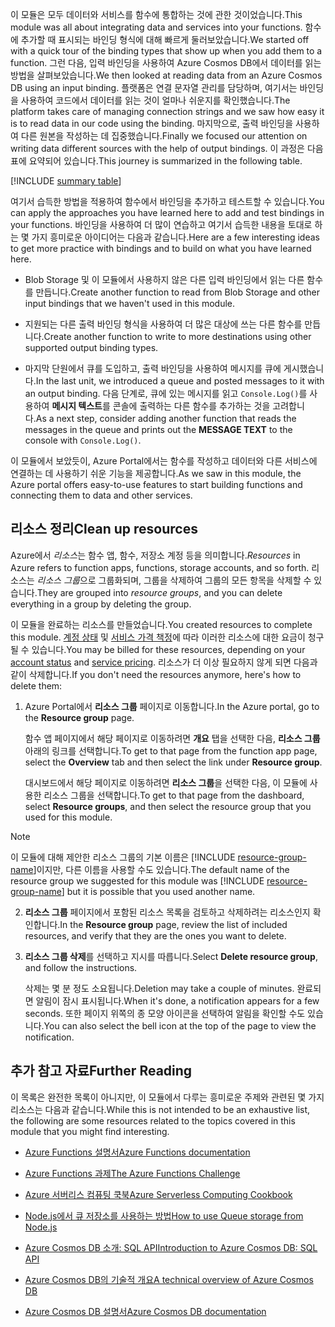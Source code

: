 <span data-ttu-id="4a04f-101">이 모듈은 모두 데이터와 서비스를 함수에 통합하는 것에 관한 것이었습니다.</span><span class="sxs-lookup"><span data-stu-id="4a04f-101">This module was all about integrating data and services into your functions.</span></span> <span data-ttu-id="4a04f-102">함수에 추가할 때 표시되는 바인딩 형식에 대해 빠르게 둘러보았습니다.</span><span class="sxs-lookup"><span data-stu-id="4a04f-102">We started off with a quick tour of the binding types that show up when you add them to a function.</span></span> <span data-ttu-id="4a04f-103">그런 다음, 입력 바인딩을 사용하여 Azure Cosmos DB에서 데이터를 읽는 방법을 살펴보았습니다.</span><span class="sxs-lookup"><span data-stu-id="4a04f-103">We then looked at reading data from an Azure Cosmos DB using an input binding.</span></span> <span data-ttu-id="4a04f-104">플랫폼은 연결 문자열 관리를 담당하며, 여기서는 바인딩을 사용하여 코드에서 데이터를 읽는 것이 얼마나 쉬운지를 확인했습니다.</span><span class="sxs-lookup"><span data-stu-id="4a04f-104">The platform takes care of managing connection strings and we saw how easy it is to read data in our code using the binding.</span></span> <span data-ttu-id="4a04f-105">마지막으로, 출력 바인딩을 사용하여 다른 원본을 작성하는 데 집중했습니다.</span><span class="sxs-lookup"><span data-stu-id="4a04f-105">Finally we focused our attention on writing data different sources with the help of output bindings.</span></span> <span data-ttu-id="4a04f-106">이 과정은 다음 표에 요약되어 있습니다.</span><span class="sxs-lookup"><span data-stu-id="4a04f-106">This journey is summarized in the following table.</span></span>

[!INCLUDE [summary table](./summary-table.md)]

<span data-ttu-id="4a04f-107">여기서 습득한 방법을 적용하여 함수에서 바인딩을 추가하고 테스트할 수 있습니다.</span><span class="sxs-lookup"><span data-stu-id="4a04f-107">You can apply the approaches you have learned here to add and test bindings in your functions.</span></span> <span data-ttu-id="4a04f-108">바인딩을 사용하여 더 많이 연습하고 여기서 습득한 내용을 토대로 하는 몇 가지 흥미로운 아이디어는 다음과 같습니다.</span><span class="sxs-lookup"><span data-stu-id="4a04f-108">Here are a few interesting ideas to get more practice with bindings and to build on what you have learned here.</span></span>

* <span data-ttu-id="4a04f-109">Blob Storage 및 이 모듈에서 사용하지 않은 다른 입력 바인딩에서 읽는 다른 함수를 만듭니다.</span><span class="sxs-lookup"><span data-stu-id="4a04f-109">Create another function to read from Blob Storage and other input bindings that we haven't used in this module.</span></span>

* <span data-ttu-id="4a04f-110">지원되는 다른 출력 바인딩 형식을 사용하여 더 많은 대상에 쓰는 다른 함수를 만듭니다.</span><span class="sxs-lookup"><span data-stu-id="4a04f-110">Create another function to write to more destinations using other supported output binding types.</span></span>

* <span data-ttu-id="4a04f-111">마지막 단원에서 큐를 도입하고, 출력 바인딩을 사용하여 메시지를 큐에 게시했습니다.</span><span class="sxs-lookup"><span data-stu-id="4a04f-111">In the last unit, we introduced a queue and posted messages to it with an output binding.</span></span> <span data-ttu-id="4a04f-112">다음 단계로, 큐에 있는 메시지를 읽고 `Console.Log()`를 사용하여 **메시지 텍스트**를 콘솔에 출력하는 다른 함수를 추가하는 것을 고려합니다.</span><span class="sxs-lookup"><span data-stu-id="4a04f-112">As a next step, consider adding another function that reads the messages in the queue and prints out the **MESSAGE TEXT** to the console with `Console.Log()`.</span></span>

<span data-ttu-id="4a04f-113">이 모듈에서 보았듯이, Azure Portal에서는 함수를 작성하고 데이터와 다른 서비스에 연결하는 데 사용하기 쉬운 기능을 제공합니다.</span><span class="sxs-lookup"><span data-stu-id="4a04f-113">As we saw in this module, the Azure portal offers easy-to-use features to start building functions and connecting them to data and other services.</span></span>

## <a name="clean-up-resources"></a><span data-ttu-id="4a04f-114">리소스 정리</span><span class="sxs-lookup"><span data-stu-id="4a04f-114">Clean up resources</span></span>

<span data-ttu-id="4a04f-115">Azure에서 *리소스*는 함수 앱, 함수, 저장소 계정 등을 의미합니다.</span><span class="sxs-lookup"><span data-stu-id="4a04f-115">*Resources* in Azure refers to function apps, functions, storage accounts, and so forth.</span></span> <span data-ttu-id="4a04f-116">리소스는 *리소스 그룹*으로 그룹화되며, 그룹을 삭제하여 그룹의 모든 항목을 삭제할 수 있습니다.</span><span class="sxs-lookup"><span data-stu-id="4a04f-116">They are grouped into *resource groups*, and you can delete everything in a group by deleting the group.</span></span>

<span data-ttu-id="4a04f-117">이 모듈을 완료하는 리소스를 만들었습니다.</span><span class="sxs-lookup"><span data-stu-id="4a04f-117">You created resources to complete this module.</span></span> <span data-ttu-id="4a04f-118">[계정 상태](https://azure.microsoft.com/account/) 및 [서비스 가격 책정](https://azure.microsoft.com/pricing/)에 따라 이러한 리소스에 대한 요금이 청구될 수 있습니다.</span><span class="sxs-lookup"><span data-stu-id="4a04f-118">You may be billed for these resources, depending on your [account status](https://azure.microsoft.com/account/) and [service pricing](https://azure.microsoft.com/pricing/).</span></span> <span data-ttu-id="4a04f-119">리소스가 더 이상 필요하지 않게 되면 다음과 같이 삭제합니다.</span><span class="sxs-lookup"><span data-stu-id="4a04f-119">If you don't need the resources anymore, here's how to delete them:</span></span>

1. <span data-ttu-id="4a04f-120">Azure Portal에서 **리소스 그룹** 페이지로 이동합니다.</span><span class="sxs-lookup"><span data-stu-id="4a04f-120">In the Azure portal, go to the **Resource group** page.</span></span>

   <span data-ttu-id="4a04f-121">함수 앱 페이지에서 해당 페이지로 이동하려면 **개요** 탭을 선택한 다음, **리소스 그룹** 아래의 링크를 선택합니다.</span><span class="sxs-lookup"><span data-stu-id="4a04f-121">To get to that page from the function app page, select the **Overview** tab and then select the link under **Resource group**.</span></span>

   <span data-ttu-id="4a04f-122">대시보드에서 해당 페이지로 이동하려면 **리소스 그룹**을 선택한 다음, 이 모듈에 사용한 리소스 그룹을 선택합니다.</span><span class="sxs-lookup"><span data-stu-id="4a04f-122">To get to that page from the dashboard, select **Resource groups**, and then select the resource group that you used for this module.</span></span> 

> [!NOTE]
> <span data-ttu-id="4a04f-123">이 모듈에 대해 제안한 리소스 그룹의 기본 이름은 [!INCLUDE [resource-group-name](./rg-name.md)]이지만, 다른 이름을 사용할 수도 있습니다.</span><span class="sxs-lookup"><span data-stu-id="4a04f-123">The default name of the resource group we suggested for this module was [!INCLUDE [resource-group-name](./rg-name.md)] but it is possible that you used another name.</span></span>

2. <span data-ttu-id="4a04f-124">**리소스 그룹** 페이지에서 포함된 리소스 목록을 검토하고 삭제하려는 리소스인지 확인합니다.</span><span class="sxs-lookup"><span data-stu-id="4a04f-124">In the **Resource group** page, review the list of included resources, and verify that they are the ones you want to delete.</span></span>

3. <span data-ttu-id="4a04f-125">**리소스 그룹 삭제**를 선택하고 지시를 따릅니다.</span><span class="sxs-lookup"><span data-stu-id="4a04f-125">Select **Delete resource group**, and follow the instructions.</span></span>

   <span data-ttu-id="4a04f-126">삭제는 몇 분 정도 소요됩니다.</span><span class="sxs-lookup"><span data-stu-id="4a04f-126">Deletion may take a couple of minutes.</span></span> <span data-ttu-id="4a04f-127">완료되면 알림이 잠시 표시됩니다.</span><span class="sxs-lookup"><span data-stu-id="4a04f-127">When it's done, a notification appears for a few seconds.</span></span> <span data-ttu-id="4a04f-128">또한 페이지 위쪽의 종 모양 아이콘을 선택하여 알림을 확인할 수도 있습니다.</span><span class="sxs-lookup"><span data-stu-id="4a04f-128">You can also select the bell icon at the top of the page to view the notification.</span></span>

## <a name="further-reading"></a><span data-ttu-id="4a04f-129">추가 참고 자료</span><span class="sxs-lookup"><span data-stu-id="4a04f-129">Further Reading</span></span>

<span data-ttu-id="4a04f-130">이 목록은 완전한 목록이 아니지만, 이 모듈에서 다루는 흥미로운 주제와 관련된 몇 가지 리소스는 다음과 같습니다.</span><span class="sxs-lookup"><span data-stu-id="4a04f-130">While this is not intended to be an exhaustive list, the following are some resources related to the topics covered in this module that you might find interesting.</span></span>

 * [<span data-ttu-id="4a04f-131">Azure Functions 설명서</span><span class="sxs-lookup"><span data-stu-id="4a04f-131">Azure Functions documentation</span></span>](https://docs.microsoft.com/azure/azure-functions/)

* [<span data-ttu-id="4a04f-132">Azure Functions 과제</span><span class="sxs-lookup"><span data-stu-id="4a04f-132">The Azure Functions Challenge</span></span>](https://aka.ms/afc)

* [<span data-ttu-id="4a04f-133">Azure 서버리스 컴퓨팅 쿡북</span><span class="sxs-lookup"><span data-stu-id="4a04f-133">Azure Serverless Computing Cookbook</span></span>](https://azure.microsoft.com/resources/azure-serverless-computing-cookbook/)

 * [<span data-ttu-id="4a04f-134">Node.js에서 큐 저장소를 사용하는 방법</span><span class="sxs-lookup"><span data-stu-id="4a04f-134">How to use Queue storage from Node.js</span></span>](https://docs.microsoft.com/azure/storage/queues/storage-nodejs-how-to-use-queues)

 * [<span data-ttu-id="4a04f-135">Azure Cosmos DB 소개: SQL API</span><span class="sxs-lookup"><span data-stu-id="4a04f-135">Introduction to Azure Cosmos DB: SQL API</span></span>](https://docs.microsoft.com/azure/cosmos-db/sql-api-introduction)

* [<span data-ttu-id="4a04f-136">Azure Cosmos DB의 기술적 개요</span><span class="sxs-lookup"><span data-stu-id="4a04f-136">A technical overview of Azure Cosmos DB</span></span>](https://azure.microsoft.com/blog/a-technical-overview-of-azure-cosmos-db/)

* [<span data-ttu-id="4a04f-137">Azure Cosmos DB 설명서</span><span class="sxs-lookup"><span data-stu-id="4a04f-137">Azure Cosmos DB documentation</span></span>](https://docs.microsoft.com/azure/cosmos-db/)
